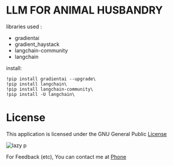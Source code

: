 # LLM FOR ANIMAL HUSBANDRY

libraries used : 
- gradientai
- gradient_haystack
- langchain-community
- langchain

install:
```
!pip install gradientai --upgrade\
!pip install langchain\
!pip install langchain-community\
!pip install -U langchain\
```


# License

This application is licensed under the GNU General Public  [ License ](https://raw.githubusercontent.com/Hezron26/Auto_git_commit_push/main/LICENSE)


![lazy p](https://user-images.githubusercontent.com/55835551/226184555-72e10ba4-372b-4040-8d6b-cfd2537cc709.jpg)



For Feedback (etc), You can contact me at [ Phone ](https://wa.me/254714415034)
